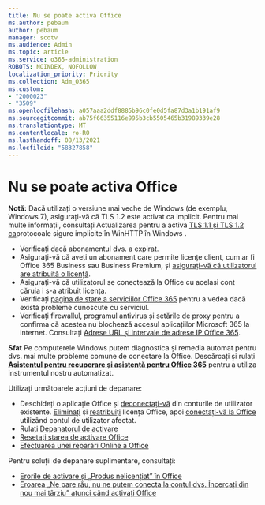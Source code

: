 ```yaml
---
title: Nu se poate activa Office
ms.author: pebaum
author: pebaum
manager: scotv
ms.audience: Admin
ms.topic: article
ms.service: o365-administration
ROBOTS: NOINDEX, NOFOLLOW
localization_priority: Priority
ms.collection: Adm_O365
ms.custom:
- "2000023"
- "3509"
ms.openlocfilehash: a057aaa2ddf8885b96c0fe0d5fa87d3a1b191af9
ms.sourcegitcommit: ab75f66355116e995b3cb5505465b31989339e28
ms.translationtype: MT
ms.contentlocale: ro-RO
ms.lasthandoff: 08/13/2021
ms.locfileid: "58327858"
---
```

# <a name="unable-to-activate-office"></a>Nu se poate activa Office

**Notă:** Dacă utilizați o versiune mai veche de Windows (de exemplu, Windows 7), asigurați-vă că TLS 1.2 este activat ca implicit. Pentru mai multe informații, consultați Actualizarea pentru a activa [TLS 1.1 și TLS 1.2 ca](https://support.microsoft.com/topic/update-to-enable-tls-1-1-and-tls-1-2-as-default-secure-protocols-in-winhttp-in-windows-c4bd73d2-31d7-761e-0178-11268bb10392)protocoale sigure implicite în WinHTTP în Windows .

- Verificați dacă abonamentul dvs. a expirat.
- Asigurați-vă că aveți un abonament care permite licențe client, cum ar fi Office 365 Business sau Business Premium, și [ asigurați-vă că utilizatorul are atribuită o licență](https://docs.microsoft.com/microsoft-365/admin/manage/assign-licenses-to-users).
- Asigurați-vă că utilizatorul se conectează la Office cu același cont căruia i s-a atribuit licența.
- Verificați [pagina de stare a serviciilor Office 365](https://docs.microsoft.com/office365/enterprise/view-service-health) pentru a vedea dacă există probleme cunoscute cu serviciul.
- Verificați firewallul, programul antivirus și setările de proxy pentru a confirma că acestea nu blochează accesul aplicațiilor Microsoft 365 la internet. Consultați [Adrese URL și intervale de adrese IP Office 365](https://docs.microsoft.com/office365/enterprise/urls-and-ip-address-ranges "Adrese URL și intervale de adrese IP Office 365").

**Sfat** Pe computerele Windows putem diagnostica și remedia automat pentru dvs. mai multe probleme comune de conectare la Office. Descărcați și rulați **[Asistentul pentru recuperare și asistență pentru Office 365](https://aka.ms/SaRA-OfficeSignInScenario)** pentru a utiliza instrumentul nostru automatizat.

Utilizați următoarele acțiuni de depanare:

- Deschideți o aplicație Office și [deconectați-vă](https://support.office.com/article/5a20dc11-47e9-4b6f-945d-478cb6d92071) din conturile de utilizator existente. [Eliminați](https://docs.microsoft.com/microsoft-365/admin/manage/remove-licenses-from-users) și [reatribuiți](https://docs.microsoft.com/microsoft-365/admin/manage/assign-licenses-to-users) licența Office, apoi [conectați-vă la Office](https://support.office.com/article/628ea040-f265-49de-b986-be09c3ebf8a9) utilizând contul de utilizator afectat.
- Rulați [Depanatorul de activare](https://aka.ms/SARA-OfficeActivation-Alchemy)
- [Resetați starea de activare Office](https://docs.microsoft.com/office365/troubleshoot/activation/reset-office-365-proplus-activation-state "Resetați starea de activare Office")
- [Efectuarea unei reparări Online a Office](https://support.office.com/Article/7821d4b6-7c1d-4205-aa0e-a6b40c5bb88b?wt.mc_id=Alchemy_ClientDIA)

Pentru soluții de depanare suplimentare, consultați:  

- [Erorile de activare și „Produs nelicențiat” în Office](https://support.office.com/Article/0d23d3c0-c19c-4b2f-9845-5344fedc4380?wt.mc_id=Alchemy_ClientDIA)
- [Eroarea „Ne pare rău, nu ne putem conecta la contul dvs. Încercați din nou mai târziu” atunci când activați Office](https://docs.microsoft.com/office/troubleshoot/activation-installation/issue-when-activate-office-from-office-365)